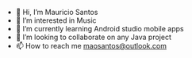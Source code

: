 - 👋 Hi, I’m Mauricio Santos
- 👀 I’m interested in Music
- 🌱 I’m currently learning Android studio mobile apps
- 💞️ I’m looking to collaborate on any Java project
- 📫 How to reach me maosantos@outlook.com

<!---
jmsantoso/jmsantoso is a ✨ special ✨ repository because its `README.md` (this file) appears on your GitHub profile.
You can click the Preview link to take a look at your changes.
--->
